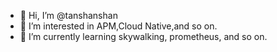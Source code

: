 - 👋 Hi, I’m @tanshanshan
- 👀 I’m interested in APM,Cloud Native,and so on.
- 🌱 I’m currently learning skywalking, prometheus, and so on.

<!---
tanshanshan/tanshanshan is a ✨ special ✨ repository because its `README.md` (this file) appears on your GitHub profile.
You can click the Preview link to take a look at your changes.
--->
